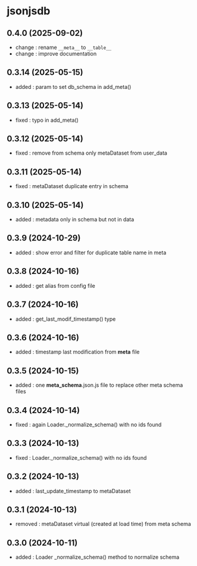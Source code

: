 # jsonjsdb

## 0.4.0 (2025-09-02)
- change : rename `__meta__` to `__table__`
- change : improve documentation

## 0.3.14 (2025-05-15)
- added : param to set db_schema in add_meta() 

## 0.3.13 (2025-05-14)
- fixed : typo in add_meta()

## 0.3.12 (2025-05-14)
- fixed : remove from schema only metaDataset from user_data 

## 0.3.11 (2025-05-14)
- fixed : metaDataset duplicate entry in schema

## 0.3.10 (2025-05-14)
- added : metadata only in schema but not in data

## 0.3.9 (2024-10-29)
- added : show error and filter for duplicate table name in meta

## 0.3.8 (2024-10-16)
- added : get alias from config file

## 0.3.7 (2024-10-16)
- added : get_last_modif_timestamp() type

## 0.3.6 (2024-10-16)

- added : timestamp last modification from __meta__ file

## 0.3.5 (2024-10-15)

- added : one __meta_schema__.json.js file to replace other meta schema files

## 0.3.4 (2024-10-14)

- fixed : again Loader._normalize_schema() with no ids found

## 0.3.3 (2024-10-13)

- fixed : Loader._normalize_schema() with no ids found

## 0.3.2 (2024-10-13)

- added : last_update_timestamp to metaDataset

## 0.3.1 (2024-10-13)

- removed : metaDataset virtual (created at load time) from meta schema

## 0.3.0 (2024-10-11)

- added : Loader \_normalize_schema() method to normalize schema
